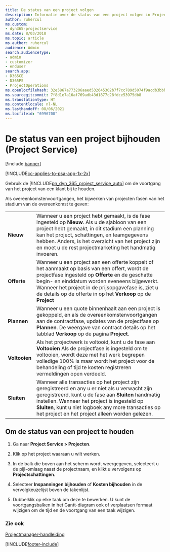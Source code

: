 ```yaml
---
title: De status van een project volgen
description: Informatie over de status van een project volgen in Project Service
author: ruhercul
ms.custom:
- dyn365-projectservice
ms.date: 8/03/2018
ms.topic: article
ms.author: ruhercul
audience: Admin
search.audienceType:
- admin
- customizer
- enduser
search.app:
- D365CE
- D365PS
- ProjectOperations
ms.openlocfilehash: 32e5867a773206aaed532645302b7f7cc789d5074f9acdb3bbb95acf8492d25e
ms.sourcegitcommit: 7f8d1e7a16af769adb43d1877c28fdce53975db8
ms.translationtype: HT
ms.contentlocale: nl-NL
ms.lasthandoff: 08/06/2021
ms.locfileid: "6996700"
---
```

# <a name="track-a-projects-status-project-service"></a>De status van een project bijhouden (Project Service)

[!include [banner](../includes/psa-now-project-operations.md)]

[!INCLUDE[cc-applies-to-psa-app-1x-2x](../includes/cc-applies-to-psa-app-1x-2x.md)]

Gebruik de [!INCLUDE[pn_dyn_365_project_service_auto](../includes/pn-dyn-365-project-service-auto.md)] om de voortgang van het project van een klant bij te houden.  

Als overeenkomstenvoortgangen, het bijwerken van projecten fasen van het stadium van de overeenkomst te geven:  


|              |                                                                                                                                                                                                                                                                                                  |
|--------------|--------------------------------------------------------------------------------------------------------------------------------------------------------------------------------------------------------------------------------------------------------------------------------------------------|
|   **Nieuw**    | Wanneer u een project hebt gemaakt, is de fase ingesteld op **Nieuw**. Als u de sjabloon van een project hebt gemaakt, in dit stadium een planning kan het project, schattingen, en teamgegevens hebben. Anders, is het overzicht van het project zijn en moet u de rest projectmarketing het handmatig invoeren. |
|  **Offerte**   |      Wanneer u een project aan een offerte koppelt of het aanmaakt op basis van een offert, wordt de projectfase ingesteld op **Offerte** en de geschatte begin- en einddatum worden eveneens bijgewerkt. Wanneer het project in de prijsopgavefase is, ziet u de details op de offerte in op het **Verkoop** op de **Project**      |
|   **Plannen**   |                                     Wanneer u een quote binnenhaalt aan een project is gekoppeld, en als de overeenkomstenvoortgangen aan de contractfase, updates van de projectfase op **Plannen**. De weergave van contract details op het tabblad **Verkoop** op de pagina **Project**.                                      |
| **Voltooien** |                    Als het projectwerk is voltooid, kunt u de fase aan **Voltooien** Als de projectfase is ingesteld om te voltooien, wordt deze met het werk begrepen volledige 100% is maar wordt het project voor de behandeling of tijd te kosten registreren vermeldingen open verdeeld.                     |
|  **Sluiten**   |           Wanneer alle transacties op het project zijn geregistreerd en any u er niet als u verwacht zijn geregistreerd, kunt u de fase aan **Sluiten** handmatig instellen. Wanneer het project is ingesteld op **Sluiten**, kunt u niet logboek any more transacties op het project en het project alleen worden gelezen.           |

## <a name="to-track-a-projects-status"></a>Om de status van een project te houden  

1.  Ga naar **Project Service > Projecten**.  

2.  Klik op het project waaraan u wilt werken.  

3.  In de balk die boven aan het scherm wordt weergegeven, selecteert u de pijl-omlaag naast de projectnaam, en klikt u vervolgens op **Projectschattingen**.  

4.  Selecteer **Inspanningen bijhouden** of **Kosten bijhouden** in de vervolgkeuzelijst boven de takenlijst.  

5.  Dubbelklik op elke taak om deze te bewerken. U kunt de voortgangsbalken in het Gantt-diagram ook of verplaatsen formaat wijzigen om de tijd en de voortgang van een taak wijzigen.  

### <a name="see-also"></a>Zie ook  
 [Projectmanager-handleiding](../psa/project-manager-guide.md)


[!INCLUDE[footer-include](../includes/footer-banner.md)]